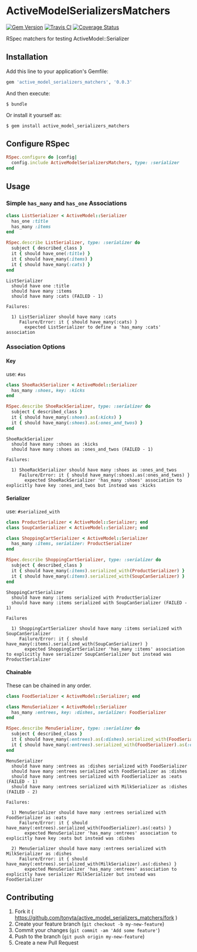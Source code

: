 # ActiveModelSerializersMatchers

[![Gem Version][gem_version_badge]][rubygems]
[![Travis CI][travis_badge]][travis]
[![Coverage Status][coverage_badge]][coverage]

RSpec matchers for testing ActiveModel::Serializer

## Installation

Add this line to your application's Gemfile:

```ruby
gem 'active_model_serializers_matchers', '0.0.3'
```

And then execute:

    $ bundle

Or install it yourself as:

    $ gem install active_model_serializers_matchers

## Configure RSpec
``` ruby
RSpec.configure do |config|
  config.include ActiveModelSerializersMatchers, type: :serializer
end
```

## Usage

### Simple `has_many` and `has_one` Associations
``` ruby
class ListSerializer < ActiveModel::Serializer
  has_one :title
  has_many :items
end

RSpec.describe ListSerializer, type: :serializer do
  subject { described_class }
  it { should have_one(:title) }
  it { should have_many(:items) }
  it { should have_many(:cats) }
end
```
```
ListSerializer
  should have one :title
  should have many :items
  should have many :cats (FAILED - 1)

Failures:

  1) ListSerializer should have many :cats
     Failure/Error: it { should have_many(:cats) }
       expected ListSerializer to define a 'has_many :cats' association
```

### Association Options
#### Key
use: `#as`
``` ruby
class ShoeRackSerializer < ActiveModel::Serializer
  has_many :shoes, key: :kicks
end

RSpec.describe ShoeRackSerializer, type: :serializer do
  subject { described_class }
  it { should have_many(:shoes).as(:kicks) }
  it { should have_many(:shoes).as(:ones_and_twos) }
end
```
```
ShoeRackSerializer
  should have many :shoes as :kicks
  should have many :shoes as :ones_and_twos (FAILED - 1)

Failures:

  1) ShoeRackSerializer should have many :shoes as :ones_and_twos
     Failure/Error: it { should have_many(:shoes).as(:ones_and_twos) }
       expected ShoeRackSerializer 'has_many :shoes' association to explicitly have key :ones_and_twos but instead was :kicks
```

#### Serializer
use: `#serialized_with`
``` ruby
class ProductSerializer < ActiveModel::Serializer; end
class SoupCanSerializer < ActiveModel::Serializer; end

class ShoppingCartSerializer < ActiveModel::Serializer
  has_many :items, serializer: ProductSerializer
end

RSpec.describe ShoppingCartSerializer, type: :serializer do
  subject { described_class }
  it { should have_many(:items).serialized_with(ProductSerializer) }
  it { should have_many(:items).serialized_with(SoupCanSerializer) }
end
```
```
ShoppingCartSerializer
  should have many :items serialized with ProductSerializer
  should have many :items serialized with SoupCanSerializer (FAILED - 1)

Failures

  1) ShoppingCartSerializer should have many :items serialized with SoupCanSerializer
     Failure/Error: it { should have_many(:items).serialized_with(SoupCanSerializer) }
       expected ShoppingCartSerializer 'has_many :items' association to explicitly have serializer SoupCanSerializer but instead was ProductSerializer
```

#### Chainable
These can be chained in any order.
``` ruby
class FoodSerializer < ActiveModel::Serializer; end

class MenuSerializer < ActiveModel::Serializer
  has_many :entrees, key: :dishes, serializer: FoodSerializer
end

RSpec.describe MenuSerializer, type: :serializer do
  subject { described_class }
  it { should have_many(:entrees).as(:dishes).serialized_with(FoodSerializer) }
  it { should have_many(:entrees).serialized_with(FoodSerializer).as(:dishes) }
end
```
```
MenuSerializer
  should have many :entrees as :dishes serialized with FoodSerializer
  should have many :entrees serialized with FoodSerializer as :dishes
  should have many :entrees serialized with FoodSerializer as :eats (FAILED - 1)
  should have many :entrees serialized with MilkSerializer as :dishes (FAILED - 2)

Failures:

  1) MenuSerializer should have many :entrees serialized with FoodSerializer as :eats
     Failure/Error: it { should have_many(:entrees).serialized_with(FoodSerializer).as(:eats) }
       expected MenuSerializer 'has_many :entrees' association to explicitly have key :eats but instead was :dishes

  2) MenuSerializer should have many :entrees serialized with MilkSerializer as :dishes
     Failure/Error: it { should have_many(:entrees).serialized_with(MilkSerializer).as(:dishes) }
       expected MenuSerializer 'has_many :entrees' association to explicitly have serializer MilkSerializer but instead was FoodSerializer
```

## Contributing

1. Fork it ( https://github.com/tonyta/active_model_serializers_matchers/fork )
2. Create your feature branch (`git checkout -b my-new-feature`)
3. Commit your changes (`git commit -am 'Add some feature'`)
4. Push to the branch (`git push origin my-new-feature`)
5. Create a new Pull Request

[gem_version_badge]: http://img.shields.io/gem/v/active_model_serializers_matchers.svg?style=flat
[rubygems]: http://rubygems.org/gems/active_model_serializers_matchers

[travis_badge]: http://img.shields.io/travis/tonyta/active_model_serializers_matchers.svg?style=flat
[travis]: https://travis-ci.org/tonyta/active_model_serializers_matchers

[coverage_badge]: https://img.shields.io/coveralls/tonyta/active_model_serializers_matchers.svg?style=flat
[coverage]: https://coveralls.io/r/tonyta/active_model_serializers_matchers?branch=objectify-association-matchers

